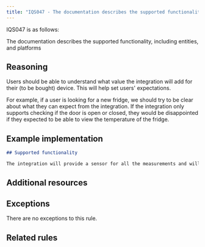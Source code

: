```yaml
---
title: "IQS047 - The documentation describes the supported functionality, including entities, and platforms"
---
```


IQS047 is as follows:

The documentation describes the supported functionality, including entities, and platforms

## Reasoning

Users should be able to understand what value the integration will add for their (to be bought) device.
This will help set users' expectations.

For example, if a user is looking for a new fridge, we should try to be clear about what they can expect from the integration.
If the integration only supports checking if the door is open or closed, they would be disappointed if they expected to be able to view the temperature of the fridge.

## Example implementation

```markdown
## Supported functionality

The integration will provide a sensor for all the measurements and will provide a switch to turn the device on and off.
```

## Additional resources


## Exceptions

There are no exceptions to this rule.

## Related rules

